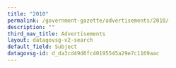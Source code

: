 ```yaml
---
title: "2010"
permalink: /government-gazette/advertisements/2010/
description: ""
third_nav_title: Advertisements
layout: datagovsg-v2-search
default_field: Subject
datagovsg-id: d_da3cd49d6fc40195545a29e7c1169aac
---
```

